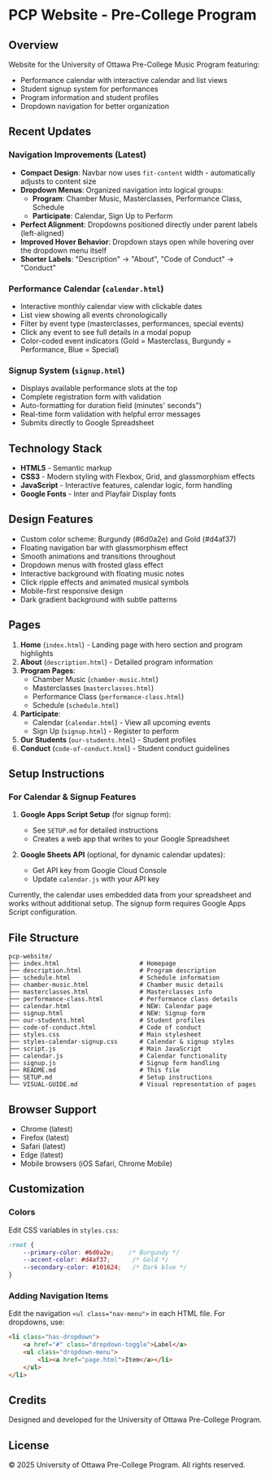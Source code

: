 # PCP Website - Pre-College Program

## Overview
Website for the University of Ottawa Pre-College Music Program featuring:
- Performance calendar with interactive calendar and list views
- Student signup system for performances  
- Program information and student profiles
- Dropdown navigation for better organization

## Recent Updates

### Navigation Improvements (Latest)
- **Compact Design**: Navbar now uses `fit-content` width - automatically adjusts to content size
- **Dropdown Menus**: Organized navigation into logical groups:
  - **Program**: Chamber Music, Masterclasses, Performance Class, Schedule
  - **Participate**: Calendar, Sign Up to Perform
- **Perfect Alignment**: Dropdowns positioned directly under parent labels (left-aligned)
- **Improved Hover Behavior**: Dropdown stays open while hovering over the dropdown menu itself
- **Shorter Labels**: "Description" → "About", "Code of Conduct" → "Conduct"

### Performance Calendar (`calendar.html`)
- Interactive monthly calendar view with clickable dates
- List view showing all events chronologically
- Filter by event type (masterclasses, performances, special events)
- Click any event to see full details in a modal popup
- Color-coded event indicators (Gold = Masterclass, Burgundy = Performance, Blue = Special)

### Signup System (`signup.html`)
- Displays available performance slots at the top
- Complete registration form with validation
- Auto-formatting for duration field (minutes' seconds")
- Real-time form validation with helpful error messages
- Submits directly to Google Spreadsheet

## Technology Stack

- **HTML5** - Semantic markup
- **CSS3** - Modern styling with Flexbox, Grid, and glassmorphism effects
- **JavaScript** - Interactive features, calendar logic, form handling
- **Google Fonts** - Inter and Playfair Display fonts

## Design Features

- Custom color scheme: Burgundy (#6d0a2e) and Gold (#d4af37)
- Floating navigation bar with glassmorphism effect
- Smooth animations and transitions throughout
- Dropdown menus with frosted glass effect
- Interactive background with floating music notes
- Click ripple effects and animated musical symbols
- Mobile-first responsive design
- Dark gradient background with subtle patterns

## Pages

1. **Home** (`index.html`) - Landing page with hero section and program highlights
2. **About** (`description.html`) - Detailed program information
3. **Program Pages**:
   - Chamber Music (`chamber-music.html`)
   - Masterclasses (`masterclasses.html`)
   - Performance Class (`performance-class.html`)
   - Schedule (`schedule.html`)
4. **Participate**:
   - Calendar (`calendar.html`) - View all upcoming events
   - Sign Up (`signup.html`) - Register to perform
5. **Our Students** (`our-students.html`) - Student profiles
6. **Conduct** (`code-of-conduct.html`) - Student conduct guidelines

## Setup Instructions

### For Calendar & Signup Features

1. **Google Apps Script Setup** (for signup form):
   - See `SETUP.md` for detailed instructions
   - Creates a web app that writes to your Google Spreadsheet
   
2. **Google Sheets API** (optional, for dynamic calendar updates):
   - Get API key from Google Cloud Console
   - Update `calendar.js` with your API key

Currently, the calendar uses embedded data from your spreadsheet and works without additional setup. The signup form requires Google Apps Script configuration.

## File Structure

```
pcp-website/
├── index.html                      # Homepage
├── description.html                # Program description
├── schedule.html                   # Schedule information
├── chamber-music.html              # Chamber music details
├── masterclasses.html              # Masterclasses info
├── performance-class.html          # Performance class details
├── calendar.html                   # NEW: Calendar page
├── signup.html                     # NEW: Signup form
├── our-students.html               # Student profiles
├── code-of-conduct.html            # Code of conduct
├── styles.css                      # Main stylesheet
├── styles-calendar-signup.css      # Calendar & signup styles
├── script.js                       # Main JavaScript
├── calendar.js                     # Calendar functionality
├── signup.js                       # Signup form handling
├── README.md                       # This file
├── SETUP.md                        # Setup instructions
└── VISUAL-GUIDE.md                 # Visual representation of pages
```

## Browser Support

- Chrome (latest)
- Firefox (latest)
- Safari (latest)
- Edge (latest)
- Mobile browsers (iOS Safari, Chrome Mobile)

## Customization

### Colors
Edit CSS variables in `styles.css`:
```css
:root {
    --primary-color: #6d0a2e;    /* Burgundy */
    --accent-color: #d4af37;      /* Gold */
    --secondary-color: #101624;   /* Dark blue */
}
```

### Adding Navigation Items
Edit the navigation `<ul class="nav-menu">` in each HTML file. For dropdowns, use:
```html
<li class="has-dropdown">
    <a href="#" class="dropdown-toggle">Label</a>
    <ul class="dropdown-menu">
        <li><a href="page.html">Item</a></li>
    </ul>
</li>
```

## Credits

Designed and developed for the University of Ottawa Pre-College Program.

## License

© 2025 University of Ottawa Pre-College Program. All rights reserved.
